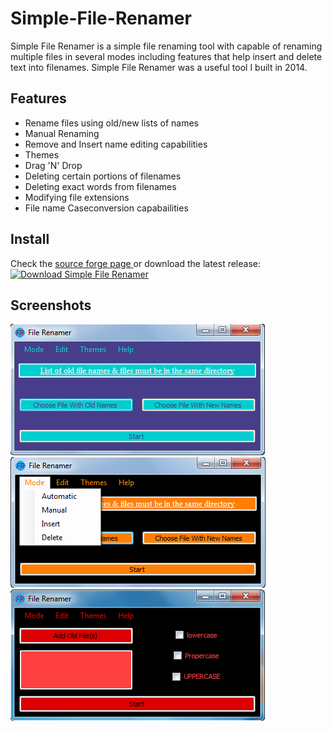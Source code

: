 # Simple-File-Renamer
Simple File Renamer is a simple file renaming tool with capable of renaming multiple files in 
several modes including features that help insert and delete text into filenames. Simple File Renamer 
was a useful tool I built in 2014.

## Features
+ Rename files using old/new lists of names
+ Manual Renaming
+ Remove and Insert name editing capabilities
+ Themes
+ Drag 'N' Drop
+ Deleting certain portions of filenames
+ Deleting exact words from filenames
+ Modifying file extensions
+ File name Caseconversion capabailities

## Install 
Check the <a href="https://sourceforge.net/projects/simplefilerenamer/">source forge page </a> or download the latest release: <br/> [![Download Simple File Renamer](https://img.shields.io/sourceforge/dt/simplefilerenamer.svg)](https://sourceforge.net/projects/simplefilerenamer/files/latest/download)

## Screenshots
<img src="https://github.com/ezzak/Simple-File-Renamer/blob/master/Screenshots/1.png"/> <br/>
<img src="https://github.com/ezzak/Simple-File-Renamer/blob/master/Screenshots/2.png"/> <br />
<img src="https://github.com/ezzak/Simple-File-Renamer/blob/master/Screenshots/3.png"/>
